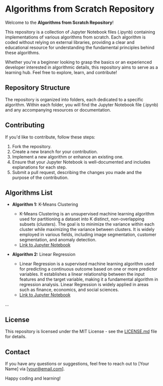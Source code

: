 # Algorithms from Scratch Repository

Welcome to the **Algorithms from Scratch Repository**!

This repository is a collection of Jupyter Notebook files (.ipynb) containing implementations of various algorithms from scratch. Each algorithm is coded without relying on external libraries, providing a clear and educational resource for understanding the fundamental principles behind these algorithms.

Whether you're a beginner looking to grasp the basics or an experienced developer interested in algorithmic details, this repository aims to serve as a learning hub. Feel free to explore, learn, and contribute!

## Repository Structure

The repository is organized into folders, each dedicated to a specific algorithm. Within each folder, you will find the Jupyter Notebook file (.ipynb) and any accompanying resources or documentation.

## Contributing

If you'd like to contribute, follow these steps:

1. Fork the repository.
2. Create a new branch for your contribution.
3. Implement a new algorithm or enhance an existing one.
4. Ensure that your Jupyter Notebook is well-documented and includes explanations for each step.
5. Submit a pull request, describing the changes you made and the purpose of the contribution.

## Algorithms List

- **Algorithm 1:** K-Means Clustering
  - K-Means Clustering is an unsupervised machine learning algorithm used for partitioning a dataset into K distinct, non-overlapping subsets (clusters). The goal is to minimize the variance within each cluster while maximizing the variance between clusters. It is widely employed in various fields, including image segmentation, customer segmentation, and anomaly detection.
  - [Link to Jupyter Notebook](https://github.com/Abhinav079/Algorithms-from-Scratch/blob/main/K%20Means%20from%20Scratch.ipynb)


- **Algorithm 2:** Linear Regression
  - Linear Regression is a supervised machine learning algorithm used for predicting a continuous outcome based on one or more predictor variables. It establishes a linear relationship between the input features and the target variable, making it a fundamental algorithm in regression analysis. Linear Regression is widely applied in areas such as finance, economics, and social sciences.
  - [Link to Jupyter Notebook](https://github.com/Abhinav079/Algorithms-from-Scratch/blob/main/Linear%20Regression%20from%20Scratch.ipynb)


...

## License

This repository is licensed under the MIT License - see the [LICENSE.md](LICENSE.md) file for details.

## Contact

If you have any questions or suggestions, feel free to reach out to [Your Name] via [your@email.com].

Happy coding and learning!
